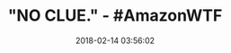 ---
title: '"NO CLUE." - #AmazonWTF'
name: Chris&Je Unisex Mummy Sleeping Bag Costume
date: '2018-02-14 03:56:02'
buy_now: >-
  https://www.amazon.com/Chris-Je-Unisex-Sleeping-Costume/dp/B0785MCRHN?psc=1&SubscriptionId=AKIAIA5RBQIWQVTCUEUQ&tag=coldcutdeals-20&linkCode=xm2&camp=2025&creative=165953&creativeASIN=B0785MCRHN
description_markdown: |+
  Chris&Je Unisex Mummy Sleeping Bag Costume

    - Material:Nylon+Spandex

    - Unisex stretch jumpsuit tube body wrap cover hooded.Perfect for a fun costume, casual, stage performance, adult party, disco, christmas, halloween party

    - See through/breathe through/light weight union suit sleeping bag/pajama costume.Stretchy to fit most builds

    - Will instantly transform you into a new person second skin body tights suit

    - GREAT FOR COUPLES: This jumpsuit pajamas make a great gift to crown the holidays and have matching onesie for women to double the Christmas cheer around the house,make those holiday photos really pop in fun couple onesie

tweet_id_str: '963622835427205120'
price: ''
you_save: ''
asin: B0785MCRHN
image: 'https://images-na.ssl-images-amazon.com/images/I/41f7bpCKzEL.jpg'

---